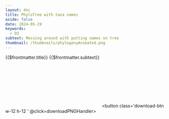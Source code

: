 ```yaml
---
layout: doc
title: PhyloTree with taxa names
aside: false
date: 2024-05-19
keywords:
  - D3
subtext: Messing around with putting names on tree
thumbnail: /thumbnails/phylogenyAnimated.png
---
```


<FigureTitle>{{$frontmatter.title}}</FigureTitle>
<SubtitleHeader>{{$frontmatter.subtext}}</SubtitleHeader>
<D3PlotContainer>
<svg ref='svgContainer'></svg>
</D3PlotContainer>
<button class='download-btn w-12 h-12 ' @click=downloadPNGHandler></button>


<script setup>
import * as d3 from 'd3';
import { onMounted, ref, computed, watchEffect } from 'vue';
import { parseNewick, projection, diagonal, scaleBranchLengths } from '/components/treeUtilities.js';
import downloadPNG from '/components/downloadPNG.js'

const dataset = ref(null);
const svgContainer = ref(null)

function downloadPNGHandler() {
    downloadPNG(svgContainer.value)
}


const margin = { top: 20, right: 20, bottom: 40, left: 20 };
const width = 1000;
const height = 700;
let svg = null;


const tree = computed(() =>
  d3.cluster()
    .size([height - margin.top - margin.bottom, width - margin.right - margin.left])
    .separation(function separation(a, b) {
      return a.parent == b.parent ? 1 : 1;
    })
);

const root = computed(() =>
  d3.hierarchy(dataset.value, d => d.branchset)
    .sort((a, b) => b.height - a.height || d3.ascending(a.id, b.id))
    .sum((d) => d.branchLength || 0)
);

const countries = computed(() =>
  Array.from(new Set(root.value.descendants().map(d => d.data.country))).filter(Boolean)
);

const colorScale = computed(() =>
  d3.scaleOrdinal()
    .domain(countries.value)
    .range(d3.schemeCategory10)
);

function setColor(d) {
  if (d.children) {
    const childColors = d.children.map(child => setColor(child));
    const uniqueColors = [...new Set(childColors)];
    d.color = uniqueColors.length === 1 ? uniqueColors[0] : '#ccc'; // Set gray color for mixed descendants
  } else {
    const country = d.data.country;
    d.color = colorScale.value.domain().indexOf(country) >= 0 ? colorScale.value(country) : null;
  }
  return d.color;
}

function makeFigure() {

  tree.value(root.value);
  setColor(root.value);
  scaleBranchLengths(root.value.descendants(), width - margin.left - margin.right); 
  

  const links = svg.append('g')
    .attr('class','links')
    .attr('fill', 'none')
    .attr('stroke', 'currentColor')
    .attr('stroke-width', 1)
    .attr('stroke-opacity', 1)

  links.selectAll('path')
    .data(root.value.links())
    .join(
      enter => enter.append('path')
        .attr('d', diagonal),
      update => update,
        //.attr('d', diagonal),
      exit => exit.remove()
    );

  const nodes = svg.append('g')
    .attr('class', 'nodes')
    .attr('stroke-linejoin', 'round')
    .attr('stroke-width', 1.25)
    .attr('stroke', 'currentColor')

  nodes.selectAll('circle')
    .data(root.value.descendants().filter(d => !d.children) )
    .join(
      enter => enter
        .append('circle')
        .attr("fill", d => colorScale.value(d.data.country))
        .attr('transform', d => `translate(${d.y},${d.x})`)
        .attr('r', 4),
      update => update
        .transition()
        .duration(1000)
        .attr('transform', d => `translate(${d.y},${d.x})`)
        .attr('r', 4),
      exit => exit.remove()
    );
  
  const labels = svg.append('g')
    .selectAll('text')
    .data(root.value.leaves())
    .join('text')
    .attr('dy', '3px')
    .attr('dx', '6px')
    .attr('transform', d => `translate(${d.y},${d.x})`)
    .text(d => d.data.name.replace(/['\.]/g, ""))
    .attr('font-size', '8px')
    .attr('text-anchor', 'start')
    .attr('fill', 'currentColor')
    .attr('text-align')

  const legendGroup = svg.append('g')
    .attr('class', 'legend')
    .attr('transform', `translate(${margin.left + 200}, ${margin.top})`);

  const legendItems = legendGroup.selectAll('.legend-item')
    .data(colorScale.value.domain())
    .join('g')
    .attr('class', 'legend-item')
    .attr('transform', (d, i) => `translate(0, ${i * 20})`);

  legendItems.append('circle')
    .attr('r', 4)
    .attr('stroke', 'currentColor')
    .attr('stroke-width', 0.5)
    //.attr('filter', d => `drop-shadow(0 0 6px ${colorScale.value(d)})`)
    .attr('fill', colorScale.value)
    

  legendItems.append('text')
    .attr('x', 8)
    .attr('y', 1)
    .attr('text-anchor', 'start')
    .attr('alignment-baseline', 'middle')
    .attr('fill', 'currentColor')
    .attr('font-size', '12px')
    .text(d => d);
}


onMounted(() => {
  svg = d3.select(svgContainer.value)
    .attr('viewBox', [0, 0, width, height])
    .append("g")
    .attr("transform", `translate(${margin.left-200}, ${margin.top})`);
});

  watchEffect(() => {
  if (dataset.value) {
    makeFigure()
  }
});

fetchData()

async function fetchData() {
  const file = await fetch('https://raw.githubusercontent.com/dms-vep/Nipah_Malaysia_RBP_DMS/master/data/custom_analyses_data/alignments/phylo/nipah_whole_genome_phylo.tre');
  const csv = await file.text();
  dataset.value = parseNewick(csv);
}
</script>


